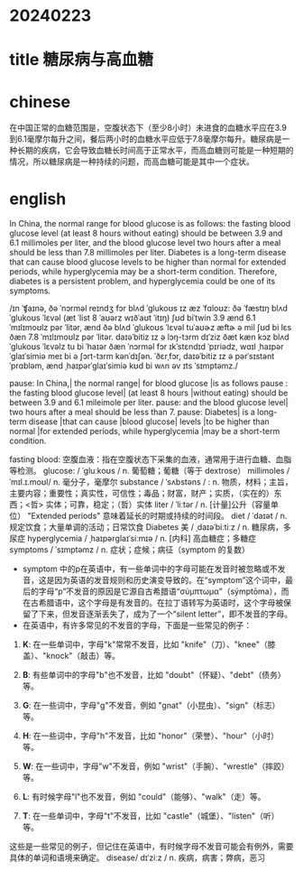 # 20240223

# title 糖尿病与高血糖

# chinese 
在中国正常的血糖范围是，空腹状态下（至少8小时）未进食的血糖水平应在3.9到6.1毫摩尔每升之间，餐后两小时的血糖水平应低于7.8毫摩尔每升。糖尿病是一种长期的疾病，它会导致血糖长时间高于正常水平，而高血糖则可能是一种短期的情况，所以糖尿病是一种持续的问题，而高血糖可能是其中一个症状。

# english
In China, the normal range for blood glucose is as follows: the fasting blood glucose level (at least 8 hours without eating) should be between 3.9 and 6.1 millimoles per liter, and the blood glucose level two hours after a meal should be less than 7.8 millimoles per liter. Diabetes is a long-term disease that can cause blood glucose levels to be higher than normal for extended periods, while hyperglycemia may be a short-term condition. Therefore, diabetes is a persistent problem, and hyperglycemia could be one of its symptoms.

/ɪn ˈʧaɪnə, ðə ˈnɔrməl reɪndʒ fɔr blʌd ˈɡlukoʊs ɪz æz ˈfɑloʊz:
ðə ˈfæstɪŋ blʌd ˈɡlukoʊs ˈlɛvəl (æt ˈlist 8 ˈaʊərz wɪðˈaʊt ˈitɪŋ) ʃʊd biˈtwin 3.9 ænd 6.1 ˈmɪlɪmoʊlz pər ˈlitər, ænd ðə blʌd ˈɡlukoʊs ˈlɛvəl tuˈaʊɚz æftɚ ə mil ʃʊd bi lɛs ðæn 7.8 ˈmɪlɪmoʊlz pər ˈlitər.
daɪəˈbitiz ɪz ə lɔŋ-tɜrm dɪˈziz ðæt kæn kɔz blʌd ˈɡlukoʊs ˈlɛvəlz tu bi ˈhaɪər ðæn ˈnɔrməl fɔr ɪkˈstɛndɪd ˈpɪriədz, wɑɪl ˌhaɪpərˈɡlaɪˈsimiə meɪ bi ə ʃɔrt-tɜrm kənˈdɪʃən.
ˈðɛrˌfɔr, daɪəˈbitiz ɪz ə pərˈsɪstənt ˈprɑbləm, ænd ˌhaɪpərˈɡlaɪˈsimiə kʊd bi wʌn əv ɪts ˈsɪmptəmz./

pause: In China,| the normal range| for blood glucose |is as follows
pause : the fasting blood glucose level| (at least 8 hours |without eating) should be between 3.9 and 6.1 mileimole per liter.
pause: and the blood glucose level| two hours after a meal should be less than 7.
pause: Diabetes| is a long-term disease |that can cause |blood glucose| levels |to be higher than normal |for extended periods, while hyperglycemia |may be a short-term condition.

fasting blood: 空腹血液：指在空腹状态下采集的血液，通常用于进行血糖、血脂等检测。
glucose: / ˈɡluːkoʊs / n.  葡萄糖；葡糖（等于 dextrose）
millimoles /ˈmɪl.ɪ.moʊl/ n.  毫分子，毫摩尔
substance / ˈsʌbstəns / : n.  物质，材料；主旨，主要内容；重要性；真实性，可信性；毒品；财富，财产；实质，（实在的）东西；<哲> 实体；可靠，稳定；（哲）实体
liter / ˈliːtər / n.  [计量]公升（容量单位）
"Extended periods" 意味着延长的时期或持续的时间段。
diet / ˈdaɪət / n.  规定饮食；大量单调的活动；日常饮食
Diabetes 美 / ˌdaɪəˈbiːtiːz / n.  糖尿病，多尿症
hyperglycemia / ˌhaɪpərɡlaɪˈsiːmɪə / n.  [内科] 高血糖症；多糖症
symptoms / ˈsɪmptəmz / n.  症状；症候；病征（symptom 的复数）
- symptom 中的p在英语中，有一些单词中的字母可能在发音时被忽略或不发音，这是因为英语的发音规则和历史演变导致的。在“symptom”这个词中，最后的字母“p”不发音的原因是它源自古希腊语“σύμπτωμα”（sýmptōma），而在古希腊语中，这个字母是有发音的。在拉丁语转写为英语时，这个字母被保留了下来，但发音逐渐丢失了，成为了一个“silent letter”，即不发音的字母。
- 在英语中，有许多常见的不发音的字母，下面是一些常见的例子：

1. **K**: 在一些单词中，字母"k"常常不发音，比如 "knife"（刀）、"knee"（膝盖）、"knock"（敲击）等。

2. **B**: 有些单词中的字母"b"也不发音，比如 "doubt"（怀疑）、"debt"（债务）等。

3. **G**: 在一些词中，字母"g"不发音，例如 "gnat"（小昆虫）、"sign"（标志）等。

4. **H**: 在一些词中，字母"h"不发音，比如 "honor"（荣誉）、"hour"（小时）等。

5. **W**: 在一些词中，字母"w"不发音，例如 "wrist"（手腕）、"wrestle"（摔跤）等。

6. **L**: 有时候字母"l"也不发音，例如 "could"（能够）、"walk"（走）等。

7. **T**: 在一些单词中，字母"t"不发音，比如 "castle"（城堡）、"listen"（听）等。

这些是一些常见的例子，但记住在英语中，有时候字母不发音可能会有例外，需要具体的单词和语境来确定。
disease/ dɪˈziːz / n.  疾病，病害；弊病，恶习
